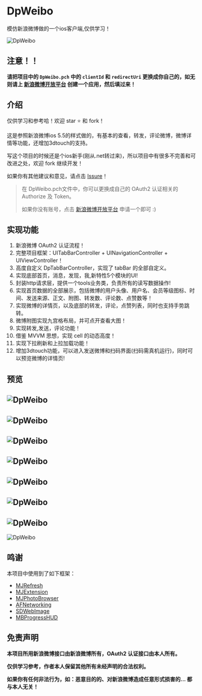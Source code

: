 # DpWeibo
模仿新浪微博做的一个ios客户端,仅供学习！

![DpWeibo](https://github.com/zdpdsy/DpWeibo/blob/master/demo09.gif)



## 注意！！
**请把项目中的 `DpWeibo.pch` 中的 `clientId` 和 `redirectUri` 更换成你自己的，如无则请上 [新浪微博开放平台](http://open.weibo.com/) 创建一个应用，然后填过来！**


## 介绍

仅供学习和参考哈！欢迎 star ⭐️ 和 fork！

这是参照新浪微博ios 5.5的样式做的，有基本的查看，转发，评论微博，微博详情等功能，还增加3dtouch的支持。

写这个项目的时候还是个ios新手(刚从.net转过来)，所以项目中有很多不完善和可改进之处，欢迎 fork 继续开发！

如果你有其他建议和意见，请点击 [Issure](https://github.com/zdpdsy/DpWeibo/issues/new)！


> 在 DpWeibo.pch文件中，你可以更换成自己的 OAuth2 认证相关的 Authorize 及 Token。
>
> 如果你没有账号，点击 [新浪微博开放平台](http://open.weibo.com/) 申请一个即可 :)



## 实现功能

1. 新浪微博 OAuth2 认证流程！
2. 完整项目框架：UITabBarController + UINavigationController + UIViewController！
3. 高度自定义 DpTabBarController，实现了 tabBar 的全部自定义。
4. 实现底部首页，消息，发现，我,新特性5个模块的UI!
5. 封装http请求层，提供一个tools业务类，负责所有的读写数据操作!
6. 实现首页数据的全部展示，包括微博的用户头像、用户名、会员等级图标、时间、发送来源、正文、附图、转发数、评论数、点赞数等！
7. 实现微博的详情页，以及底部的转发，评论，点赞列表，同时也支持手势跳转。
8. 微博附图实现九宫格布局，并可点开查看大图！
9. 实现转发,发送，评论功能！
10. 借鉴 MVVM 思想，实现 cell 的动态高度！
11. 实现下拉刷新和上拉加载功能！
12. 增加3dtouch功能，可以进入发送微博和扫码界面(扫码需真机运行)，同时可以预览微博的详情页!






## 预览

![DpWeibo](https://github.com/zdpdsy/DpWeibo/blob/master/demo01.jpg)
---
![DpWeibo](https://github.com/zdpdsy/DpWeibo/blob/master/demo02.jpg)
---
![DpWeibo](https://github.com/zdpdsy/DpWeibo/blob/master/demo03.jpg)
---
![DpWeibo](https://github.com/zdpdsy/DpWeibo/blob/master/demo04.png)
---
![DpWeibo](https://github.com/zdpdsy/DpWeibo/blob/master/demo05.png)
---
![DpWeibo](https://github.com/zdpdsy/DpWeibo/blob/master/demo06.png)
---
![DpWeibo](https://github.com/zdpdsy/DpWeibo/blob/master/demo07.png)
---
![DpWeibo](https://github.com/zdpdsy/DpWeibo/blob/master/demo08.png)


## 鸣谢

本项目中使用到了如下框架：

* [MJRefresh](https://github.com/CoderMJLee/MJRefresh)
* [MJExtension](https://github.com/CoderMJLee/MJExtension)
* [MJPhotoBrowser](https://github.com/CoderMJLee)
* [AFNetworking](https://github.com/AFNetworking/AFNetworking)
* [SDWebImage](https://github.com/rs/SDWebImage)
* [MBProgressHUD](https://github.com/jdg/MBProgressHUD)




## 免责声明

**本项目所用新浪微博接口由新浪微博所有，OAuth2 认证接口由本人所有。**

**仅供学习参考，作者本人保留其他所有未经声明的合法权利。**

**如果你有任何非法行为，如：恶意目的的、对新浪微博造成任意形式损害的... 都与本人无关！**

